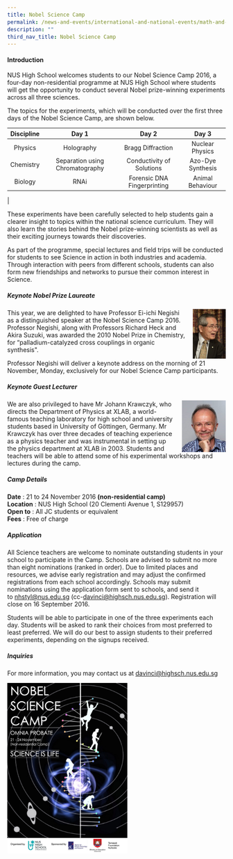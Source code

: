 ```yaml
---
title: Nobel Science Camp
permalink: /news-and-events/international-and-national-events/math-and-science/nobel-science-camp/
description: ""
third_nav_title: Nobel Science Camp
---
```

#### **Introduction**
NUS High School welcomes students to our Nobel Science Camp 2016, a four-day non-residential programme at NUS High School where students will get the opportunity to conduct several Nobel prize-winning experiments across all three sciences.

The topics for the experiments, which will be conducted over the first three days of the Nobel Science Camp, are shown below.

| Discipline | Day 1 | Day 2 | Day 3 |
|:---:|:---:|:---:|:---:|
| Physics | Holography | Bragg Diffraction | Nuclear Physics |
| Chemistry | Separation using Chromatography | Conductivity of Solutions | Azo-Dye Synthesis |
| Biology | RNAi | Forensic DNA Fingerprinting | Animal Behaviour |
|

These experiments have been carefully selected to help students gain a clearer insight to topics within the national science curriculum. They will also learn the stories behind the Nobel prize-winning scientists as well as their exciting journeys towards their discoveries.  

As part of the programme, special lectures and field trips will be conducted for students to see Science in action in both industries and academia. Through interaction with peers from different schools, students can also form new friendships and networks to pursue their common interest in Science.

##### **Keynote Nobel Prize Laureate**
<img src="/images/nobelscicamp1.jpg" style="width:15%;margin-left:15px;" align = "right">

This year, we are delighted to have Professor Ei-ichi Negishi as a distinguished speaker at the Nobel Science Camp 2016. Professor Negishi, along with Professors Richard Heck and Akira Suzuki, was awarded the 2010 Nobel Prize in Chemistry, for “palladium-catalyzed cross couplings in organic synthesis".

Professor Negishi will deliver a keynote address on the morning of 21 November, Monday, exclusively for our Nobel Science Camp participants.

##### **Keynote Guest Lecturer**
<img src="/images/nobelscicamp2.jpg" style="width:20%;margin-left:15px;" align = "right">

We are also privileged to have Mr Johann Krawczyk, who directs the Department of Physics at XLAB, a world-famous teaching laboratory for high school and university students based in University of Göttingen, Germany. Mr Krawczyk has over three decades of teaching experience as a physics teacher and was instrumental in setting up the physics department at XLAB in 2003. Students and teachers will be able to attend some of his experimental workshops and lectures during the camp.

##### **Camp Details**
**Date** : 21 to 24 November 2016 **(non-residential camp)**<br>
**Location** : NUS High School (20 Clementi Avenue 1, S129957)<br>
**Open to** : All JC students or equivalent<br>
**Fees** : Free of charge

##### **Application**
All Science teachers are welcome to nominate outstanding students in your school to participate in the Camp. Schools are advised to submit no more than eight nominations (ranked in order). Due to limited places and resources, we advise early registration and may adjust the confirmed registrations from each school accordingly. Schools may submit nominations using the application form sent to schools, and send it to [nhstyl@nus.edu.sg](mailto:nhstyl@nus.edu.sg) (cc-[davinci@highsch.nus.edu.sg](mailto:davinci@highsch.nus.edu.sg)). Registration will close on 16 September 2016.

Students will be able to participate in one of the three experiments each day. Students will be asked to rank their choices from most preferred to least preferred. We will do our best to assign students to their preferred experiments, depending on the signups received.

##### **Inquiries**
For more information, you may contact us at [davinci@highsch.nus.edu.sg](mailto:davinci@highsch.nus.edu.sg)

<img src="/images/nobelscicamp3.jpg" style="width:55%">
